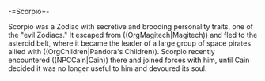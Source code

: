 -=Scorpio=-

Scorpio was a Zodiac with secretive and brooding personality traits, one of the &quot;evil Zodiacs.&quot; It escaped from ((OrgMagitech|Magitech)) and fled to the asteroid belt, where it became the leader of a large group of space pirates allied with ((OrgChildren|Pandora's Children)). Scorpio recently encountered ((NPCCain|Cain)) there and joined forces with him, until Cain decided it was no longer useful to him and devoured its soul.
